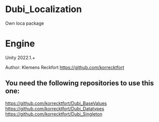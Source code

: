 # Dubi_Localization
Own loca package

# Engine
Unity 2022.1.+

Author: Klemens Reckfort https://github.com/korrecktfort

## You need the following repositories to use this one:
https://github.com/korrecktfort/Dubi_BaseValues
https://github.com/korrecktfort/Dubi_Datatypes
https://github.com/korrecktfort/Dubi_Singleton
